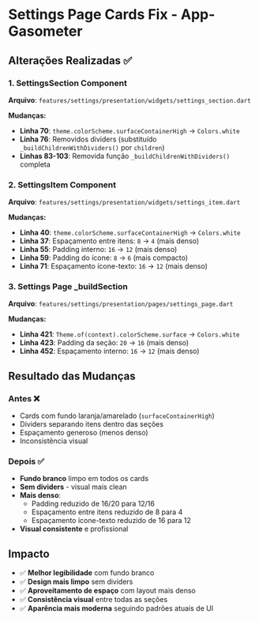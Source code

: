 # Settings Page Cards Fix - App-Gasometer

## Alterações Realizadas ✅

### 1. SettingsSection Component
**Arquivo**: `features/settings/presentation/widgets/settings_section.dart`

**Mudanças:**
- **Linha 70**: `theme.colorScheme.surfaceContainerHigh` → `Colors.white`
- **Linha 76**: Removidos dividers (substituído `_buildChildrenWithDividers()` por `children`)
- **Linhas 83-103**: Removida função `_buildChildrenWithDividers()` completa

### 2. SettingsItem Component
**Arquivo**: `features/settings/presentation/widgets/settings_item.dart`

**Mudanças:**
- **Linha 40**: `theme.colorScheme.surfaceContainerHigh` → `Colors.white`
- **Linha 37**: Espaçamento entre itens: `8` → `4` (mais denso)
- **Linha 55**: Padding interno: `16` → `12` (mais denso)
- **Linha 59**: Padding do ícone: `8` → `6` (mais compacto)
- **Linha 71**: Espaçamento ícone-texto: `16` → `12` (mais denso)

### 3. Settings Page _buildSection
**Arquivo**: `features/settings/presentation/pages/settings_page.dart`

**Mudanças:**
- **Linha 421**: `Theme.of(context).colorScheme.surface` → `Colors.white`
- **Linha 423**: Padding da seção: `20` → `16` (mais denso)
- **Linha 452**: Espaçamento interno: `16` → `12` (mais denso)

## Resultado das Mudanças

### Antes ❌
- Cards com fundo laranja/amarelado (`surfaceContainerHigh`)
- Dividers separando itens dentro das seções
- Espaçamento generoso (menos denso)
- Inconsistência visual

### Depois ✅
- **Fundo branco** limpo em todos os cards
- **Sem dividers** - visual mais clean
- **Mais denso**:
  - Padding reduzido de 16/20 para 12/16
  - Espaçamento entre itens reduzido de 8 para 4
  - Espaçamento ícone-texto reduzido de 16 para 12
- **Visual consistente** e profissional

## Impacto
- ✅ **Melhor legibilidade** com fundo branco
- ✅ **Design mais limpo** sem dividers
- ✅ **Aproveitamento de espaço** com layout mais denso
- ✅ **Consistência visual** entre todas as seções
- ✅ **Aparência mais moderna** seguindo padrões atuais de UI